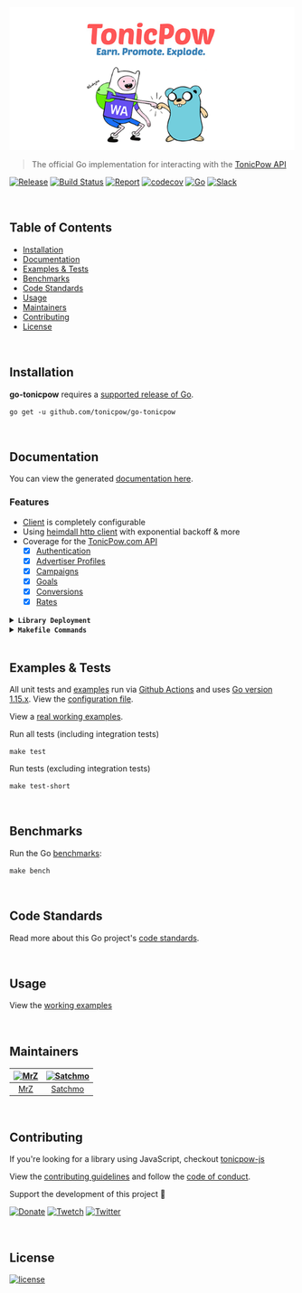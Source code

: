 <img src=".github/IMAGES/go-tonicpow.png" alt="TonicPow & Go">

> The official Go implementation for interacting with the [TonicPow API](https://docs.tonicpow.com)

[![Release](https://img.shields.io/github/release-pre/tonicpow/go-tonicpow.svg?logo=github&style=flat&v=1)](https://github.com/tonicpow/go-tonicpow/releases)
[![Build Status](https://img.shields.io/github/workflow/status/tonicpow/go-tonicpow/run-go-tests?logo=github&v=1)](https://github.com/tonicpow/go-tonicpow/actions)
[![Report](https://goreportcard.com/badge/github.com/tonicpow/go-tonicpow?style=flat&v=1)](https://goreportcard.com/report/github.com/tonicpow/go-tonicpow)
[![codecov](https://codecov.io/gh/tonicpow/go-tonicpow/branch/master/graph/badge.svg?v=1)](https://codecov.io/gh/tonicpow/go-tonicpow)
[![Go](https://img.shields.io/github/go-mod/go-version/tonicpow/go-tonicpow?v=1)](https://golang.org/)
[![Slack](https://img.shields.io/badge/slack-tonicpow-orange.svg?logo=slack&style=flat&v=1)](https://join.slack.com/t/tonicpow/shared_invite/zt-mlccqx28-IEabvOGPx_QLyFJJbWE3hQ)

<br/>

## Table of Contents
- [Installation](#installation)
- [Documentation](#documentation)
- [Examples & Tests](#examples--tests)
- [Benchmarks](#benchmarks)
- [Code Standards](#code-standards)
- [Usage](#usage)
- [Maintainers](#maintainers)
- [Contributing](#contributing)
- [License](#license)

<br/>

## Installation

**go-tonicpow** requires a [supported release of Go](https://golang.org/doc/devel/release.html#policy).
```shell script
go get -u github.com/tonicpow/go-tonicpow
```

<br/>

## Documentation
You can view the generated [documentation here](https://pkg.go.dev/github.com/tonicpow/go-tonicpow).

### Features
- [Client](client.go) is completely configurable
- Using [heimdall http client](https://github.com/gojek/heimdall) with exponential backoff & more
- Coverage for the [TonicPow.com API](https://docs.tonicpow.com/)
    - [x] [Authentication](https://docs.tonicpow.com/#632ed94a-3afd-4323-af91-bdf307a399d2)
    - [x] [Advertiser Profiles](https://docs.tonicpow.com/#2f9ec542-0f88-4671-b47c-d0ee390af5ea)
    - [x] [Campaigns](https://docs.tonicpow.com/#5aca2fc7-b3c8-445b-aa88-f62a681f8e0c)
    - [x] [Goals](https://docs.tonicpow.com/#316b77ab-4900-4f3d-96a7-e67c00af10ca)
    - [x] [Conversions](https://docs.tonicpow.com/#75c837d5-3336-4d87-a686-d80c6f8938b9)
    - [x] [Rates](https://docs.tonicpow.com/#fb00736e-61b9-4ec9-acaf-e3f9bb046c89)

<details>
<summary><strong><code>Library Deployment</code></strong></summary>
<br/>

[goreleaser](https://github.com/goreleaser/goreleaser) for easy binary or library deployment to Github and can be installed via: `brew install goreleaser`.

The [.goreleaser.yml](.goreleaser.yml) file is used to configure [goreleaser](https://github.com/goreleaser/goreleaser).

Use `make release-snap` to create a snapshot version of the release, and finally `make release` to ship to production.
</details>

<details>
<summary><strong><code>Makefile Commands</code></strong></summary>
<br/>

View all `makefile` commands
```shell script
make help
```

List of all current commands:
```text
all                  Runs multiple commands
clean                Remove previous builds and any test cache data
clean-mods           Remove all the Go mod cache
coverage             Shows the test coverage
godocs               Sync the latest tag with GoDocs
help                 Show this help message
install              Install the application
install-go           Install the application (Using Native Go)
lint                 Run the golangci-lint application (install if not found)
release              Full production release (creates release in Github)
release              Runs common.release then runs godocs
release-snap         Test the full release (build binaries)
release-test         Full production test release (everything except deploy)
replace-version      Replaces the version in HTML/JS (pre-deploy)
run-examples         Runs all the examples
tag                  Generate a new tag and push (tag version=0.0.0)
tag-remove           Remove a tag if found (tag-remove version=0.0.0)
tag-update           Update an existing tag to current commit (tag-update version=0.0.0)
test                 Runs vet, lint and ALL tests
test-ci              Runs all tests via CI (exports coverage)
test-ci-no-race      Runs all tests via CI (no race) (exports coverage)
test-ci-short        Runs unit tests via CI (exports coverage)
test-short           Runs vet, lint and tests (excludes integration tests)
uninstall            Uninstall the application (and remove files)
update-linter        Update the golangci-lint package (macOS only)
vet                  Run the Go vet application
```
</details>

<br/>

## Examples & Tests
All unit tests and [examples](examples) run via [Github Actions](https://github.com/tonicpow/go-tonicpow/actions) and
uses [Go version 1.15.x](https://golang.org/doc/go1.15). View the [configuration file](.github/workflows/run-tests.yml).

View a [real working examples](examples).

Run all tests (including integration tests)
```shell script
make test
```

Run tests (excluding integration tests)
```shell script
make test-short
```

<br/>

## Benchmarks
Run the Go [benchmarks](tonicpow_test.go):
```shell script
make bench
```

<br/>

## Code Standards
Read more about this Go project's [code standards](CODE_STANDARDS.md).

<br/>

## Usage
View the [working examples](examples)

<br/>

## Maintainers
| [<img src="https://github.com/mrz1836.png" height="50" alt="MrZ" />](https://github.com/mrz1836) | [<img src="https://github.com/rohenaz.png" height="50" alt="Satchmo" />](https://github.com/rohenaz) |
|:---:|:---:|
| [MrZ](https://github.com/mrz1836) | [Satchmo](https://github.com/rohenaz) |

<br/>

## Contributing
If you're looking for a library using JavaScript, checkout [tonicpow-js](https://github.com/tonicpow/tonicpow-js)

View the [contributing guidelines](CONTRIBUTING.md) and follow the [code of conduct](CODE_OF_CONDUCT.md).

Support the development of this project 🙏

[![Donate](https://img.shields.io/badge/donate-bitcoin-brightgreen.svg?v=1)](https://tonicpow.com/?af=go-tonicpow) [![Twetch](https://img.shields.io/badge/share-twitter-00ACEE.svg?v=1)](https://twitter.com/intent/tweet?text=TonicPow%20integration%20with%20Go%20rocks!%20Check%20it%20out:%20https%3A%2F%2Ftncpw.co%2F7ca46e94) [![Twitter](https://img.shields.io/badge/share-twetch-085AF6.svg?v=1)](https://twetch.app/compose?description=TonicPow%20integration%20with%20Go%20rocks!%20Check%20it%20out:%20https%3A%2F%2Ftncpw.co%2F7ca46e94)

<br/>

## License

[![license](https://img.shields.io/badge/license-Open%20BSV-brightgreen.svg?style=flat&v=1)](/LICENSE)
